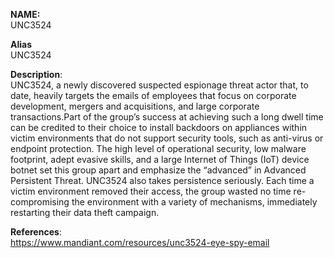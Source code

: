 **NAME:**  
UNC3524  
  
**Alias**  
UNC3524 

**Description**:   
UNC3524, a newly discovered suspected espionage threat actor that, to date, heavily targets the emails of employees that focus on corporate development, mergers and acquisitions, and large corporate transactions.Part of the group’s success at achieving such a long dwell time can be credited to their choice to install backdoors on appliances within victim environments that do not support security tools, such as anti-virus or endpoint protection. The high level of operational security, low malware footprint, adept evasive skills, and a large Internet of Things (IoT) device botnet set this group apart and emphasize the “advanced” in Advanced Persistent Threat. UNC3524 also takes persistence seriously. Each time a victim environment removed their access, the group wasted no time re-compromising the environment with a variety of mechanisms, immediately restarting their data theft campaign. 

**References**:  
https://www.mandiant.com/resources/unc3524-eye-spy-email